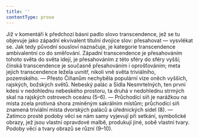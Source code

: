 ```yaml
---
title: ''
contentType: prose
---
```


Již v komentáři k předchozí básni padlo slovo transcendence, jež se tu objevuje jako západní ekvivalent titulní dvojice slov: přesahovat — vysvlékat se. Jak tedy původní sousloví naznačuje, je kategorie transcendence ambivalentní co do směřování. Západní transcendence je přesahováním tohoto světa do světa idejí, je přesahováním z této sféry do sféry vyšší; čínská transcendence je současně přesahováním i oprošťováním; meta jejich transcendence ležela uvnitř, nikoli vně světa triviál­ního, pozemského. — Přesto Číňanům nechyběla populární vize oněch vyšších, rajských, božských světů. Nebeský palác a Sídla Nesmrtelných, ten první kdesi v nedohlednu nebeského prostoru, ta druhá v nedohlednu strmých skal na rajských ostrovech oceánu (5–6). — Průchodící síň je narážkou na místa zcela protivná shora zmíněným sakrálním místům; průchodící síň znamená triviální místa dvorských paláců a úřednických sídel (8). — Zatímco prosté podoby věcí se nám samy vyjevují při setkání, symbolické obrazy, jež jsou vlastní opravdové malbě, produkují jiné, sobě vlastní tvary. Podoby věcí a tvary obrazů se různí (9–10).

